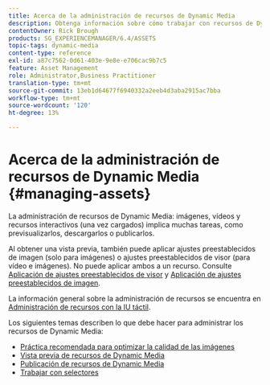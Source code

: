 ```yaml
---
title: Acerca de la administración de recursos de Dynamic Media
description: Obtenga información sobre cómo trabajar con recursos de Dynamic Media
contentOwner: Rick Brough
products: SG_EXPERIENCEMANAGER/6.4/ASSETS
topic-tags: dynamic-media
content-type: reference
exl-id: a87c7562-0d61-403e-9e8e-e706cac9b7c5
feature: Asset Management
role: Administrator,Business Practitioner
translation-type: tm+mt
source-git-commit: 13eb1d64677f6940332a2eeb4d3aba2915ac7bba
workflow-type: tm+mt
source-wordcount: '120'
ht-degree: 13%

---
```


# Acerca de la administración de recursos de Dynamic Media {#managing-assets}

La administración de recursos de Dynamic Media: imágenes, vídeos y recursos interactivos (una vez cargados) implica muchas tareas, como previsualizarlos, descargarlos o publicarlos.

Al obtener una vista previa, también puede aplicar ajustes preestablecidos de imagen (solo para imágenes) o ajustes preestablecidos de visor (para vídeo e imágenes). No puede aplicar ambos a un recurso. Consulte [Aplicación de ajustes preestablecidos de visor](viewer-presets.md) y [Aplicación de ajustes preestablecidos de imagen](image-presets.md).

La información general sobre la administración de recursos se encuentra en [Administración de recursos con la IU táctil](managing-assets-touch-ui.md).

Los siguientes temas describen lo que debe hacer para administrar los recursos de Dynamic Media:

* [Práctica recomendada para optimizar la calidad de las imágenes](best-practices-for-optimizing-the-quality-of-your-images.md)
* [Vista previa de recursos de Dynamic Media](previewing-assets.md)
* [Publicación de recursos de Dynamic Media](publishing-dynamicmedia-assets.md)
* [Trabajar con selectores](working-with-selectors.md)
